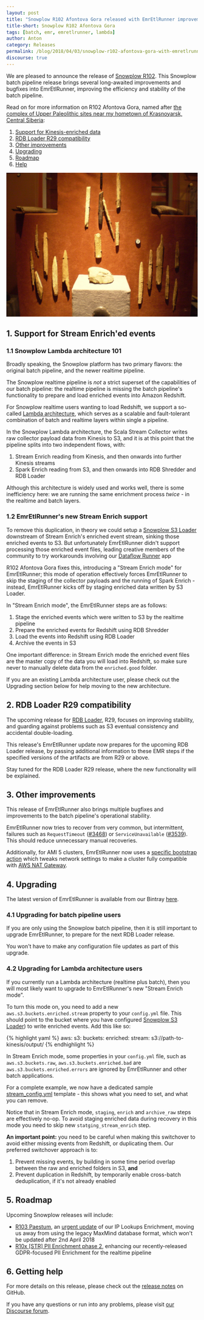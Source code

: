 ```yaml
---
layout: post
title: "Snowplow R102 Afontova Gora released with EmrEtlRunner improvements"
title-short: Snowplow R102 Afontova Gora
tags: [batch, emr, emretlrunner, lambda]
author: Anton
category: Releases
permalink: /blog/2018/04/03/snowplow-r102-afontova-gora-with-emretlrunner-improvements/
discourse: true
---
```


We are pleased to announce the release of [Snowplow R102][release-notes]. This Snowplow batch pipeline release brings several long-awaited improvements and bugfixes into EmrEtlRunner, improving the efficiency and stability of the batch pipeline.

Read on for more information on R102 Afontova Gora, named after [the complex of Upper Paleolithic sites near my hometown of Krasnoyarsk, Central Siberia][afontova-gora]:

<!--more-->

1. [Support for Kinesis-enriched data](#kinesis-enrich)
2. [RDB Loader R29 compatibility](#rdb-loader)
3. [Other improvements](#improvements)
4. [Upgrading](#upgrading)
5. [Roadmap](#roadmap)
6. [Help](#help)

![afontova-gora][afontova-gora-img]

<h2 id="kinesis-enrich">1. Support for Stream Enrich'ed events</h2>

<h3>1.1 Snowplow Lambda architecture 101</h3>

Broadly speaking, the Snowplow platform has two primary flavors: the original batch pipeline, and the newer realtime pipeline.

The Snowplow realtime pipeline is *not* a strict superset of the capabilities of our batch pipeline: the realtime pipeline is missing the batch pipeline's functionality to prepare and load enriched events into Amazon Redshift.

For Snowplow realtime users wanting to load Redshift, we support a so-called [Lambda architecture][discourse-lambda-architecture], which serves as a scalable and fault-tolerant combination of batch and realtime layers within single a pipeline.

In the Snowplow Lambda architecture, the Scala Stream Collector writes raw collector payload data from Kinesis to S3, and it is at this point that the pipeline splits into two independent flows, with:

1. Stream Enrich reading from Kinesis, and then onwards into further Kinesis streams
2. Spark Enrich reading from S3, and then onwards into RDB Shredder and RDB Loader

Although this architecture is widely used and works well, there is some inefficiency here: we are running the same enrichment process *twice* - in the realtime and batch layers.

<h3>1.2 EmrEtlRunner's new Stream Enrich support</h3>

To remove this duplication, in theory we could setup a [Snowplow S3 Loader][s3-loader] downstream of Stream Enrich's enriched event stream, sinking those enriched events to S3. But unfortunately EmrEtlRunner didn't support processing those enriched event files, leading creative members of the community to try workarounds involving our [Dataflow Runner][dataflow-runner] app

R102 Afontova Gora fixes this, introducing a "Stream Enrich mode" for EmrEtlRunner; this mode of operation effectively forces EmrEtlRunner to skip the staging of the collector payloads and the running of Spark Enrich - instead, EmrEtlRunner kicks off by staging enriched data written by S3 Loader.

In "Stream Enrich mode", the EmrEtlRunner steps are as follows:

1. Stage the enriched events which were written to S3 by the realtime pipeline
2. Prepare the enriched events for Redshift using RDB Shredder
3. Load the events into Redshift using RDB Loader
4. Archive the events in S3

One important difference: in Stream Enrich mode the enriched event files are the master copy of the data you will load into Redshift, so make sure never to manually delete data from the `enriched.good` folder.

If you are an existing Lambda architecture user, please check out the Upgrading section below for help moving to the new architecture.

<h2 id="rdb-loader">2. RDB Loader R29 compatibility</h2>

The upcoming release for [RDB Loader][rdb-loader], R29, focuses on improving stability, and guarding against problems such as S3 eventual consistency and accidental double-loading.

This release's EmrEtlRunner update now prepares for the upcoming RDB Loader release, by passing additional information to these EMR steps if the specified versions of the artifacts are from R29 or above.

Stay tuned for the RDB Loader R29 release, where the new functionality will be explained.

<h2 id="improvements">3. Other improvements</h2>

This release of EmrEtlRunner also brings multiple bugfixes and improvements to the batch pipeline's operational stability.

EmrEtlRunner now tries to recover from very common, but intermittent, failures such as `RequestTimeout` ([#3468][issue-3468]) or `ServiceUnavailable` ([#3539][issue-3539]). This should reduce unnecessary manual recoveries.

Additionally, for AMI 5 clusters, EmrEtlRunner now uses a [specific bootstrap action][issue-3609] which tweaks network settings to make a cluster fully compatible with [AWS NAT Gateway][nat-gateway].

<h2 id="upgrading">4. Upgrading</h2>

The latest version of EmrEtlRunner is available from our Bintray [here][eer-dl].

<h3>4.1 Upgrading for batch pipeline users</h3>

If you are only using the Snowplow batch pipeline, then it is still important to upgrade EmrEtlRunner, to prepare for the next RDB Loader release.

You won't have to make any configuration file updates as part of this upgrade.

<h3>4.2 Upgrading for Lambda architecture users</h3>

If you currently run a Lambda architecture (realtime plus batch), then you will most likely want to upgrade to EmrEtlRunner's new "Stream Enrich mode".

To turn this mode on, you need to add a new `aws.s3.buckets.enriched.stream` property to your `config.yml` file.
This should point to the bucket where you have configured [Snowplow S3 Loader][s3-loader]) to write enriched events. Add this like so:

{% highlight yaml %}
aws:
  s3:
    buckets:
      enriched:
        stream: s3://path-to-kinesis/output/
{% endhighlight %}

In Stream Enrich mode, some properties in your `config.yml` file, such as `aws.s3.buckets.raw`, `aws.s3.buckets.enriched.bad` are `aws.s3.buckets.enriched.errors` are ignored by EmrEtlRunner and other batch applications.

For a complete example, we now have a dedicated sample [stream_config.yml][config-yml] template - this shows what you need to set, and what you can remove.

Notice that in Stream Enrich mode, `staging`, `enrich` and `archive_raw` steps are effectively no-op. To avoid staging enriched data during recovery in this mode you need to skip new `statging_stream_enrich` step.

**An important point:** you need to be careful when making this switchover to avoid either missing events from Redshift, or duplicating them. Our preferred switchover approach is to:

1. Prevent missing events, by building in some time period overlap between the raw and enriched folders in S3, **and**
2. Prevent duplication in Redshift, by temporarily enable cross-batch deduplication, if it's not already enabled

<h2 id="roadmap">5. Roadmap</h2>

Upcoming Snowplow releases will include:

* [R103 Paestum][r103-maxmind], an [urgent update][maxmind-announcement] of our IP Lookups Enrichment, moving us away from using the legacy MaxMind database format, which won't be updated after 2nd April 2018
* [R10x [STR] PII Enrichment phase 2][r10x-pii-2], enhancing our recently-released GDPR-focused PII Enrichment for the realtime pipeline

<h2 id="help">6. Getting help</h2>

For more details on this release, please check out the [release notes][release-notes] on GitHub.

If you have any questions or run into any problems, please visit [our Discourse forum][discourse].

[afontova-gora]: https://en.wikipedia.org/wiki/Afontova_Gora
[afontova-gora-img]: /assets/img/blog/2018/04/afontova-gora.jpg

[discourse-lambda-architecture]: https://discourse.snowplowanalytics.com/t/how-to-setup-a-lambda-architecture-for-snowplow/249
[discourse-stream-vs-batch]: https://discourse.snowplowanalytics.com/t/stream-vs-batch/1867

[s3-loader]: https://github.com/snowplow/snowplow-s3-loader
[dataflow-runner]: https://github.com/snowplow/dataflow-runner
[rdb-loader]: https://github.com/snowplow/snowplow-rdb-loader

[release-notes]: https://github.com/snowplow/snowplow/releases/tag/r102-afontova-gora
[discourse]: http://discourse.snowplowanalytics.com/

[issue-3468]: https://github.com/snowplow/snowplow/issues/3468
[issue-3539]: https://github.com/snowplow/snowplow/issues/3539
[issue-3609]: https://github.com/snowplow/snowplow/issues/3609
[nat-gateway]: https://docs.aws.amazon.com/AmazonVPC/latest/UserGuide/vpc-nat-gateway.html

[r103-maxmind]: https://github.com/snowplow/snowplow/milestone/156
[r10x-pii-2]: https://github.com/snowplow/snowplow/milestone/153

[maxmind-announcement]: https://discourse.snowplowanalytics.com/t/end-of-life-for-the-maxmind-legacy-ip-lookups-databases-important/1863

[eer-dl]: http://dl.bintray.com/snowplow/snowplow-generic/snowplow_emr_r102_afontova_gora.zip
[config-yml]: https://github.com/snowplow/snowplow/blob/r102-afontova-gora/3-enrich/emr-etl-runner/config/stream_config.yml.sample
